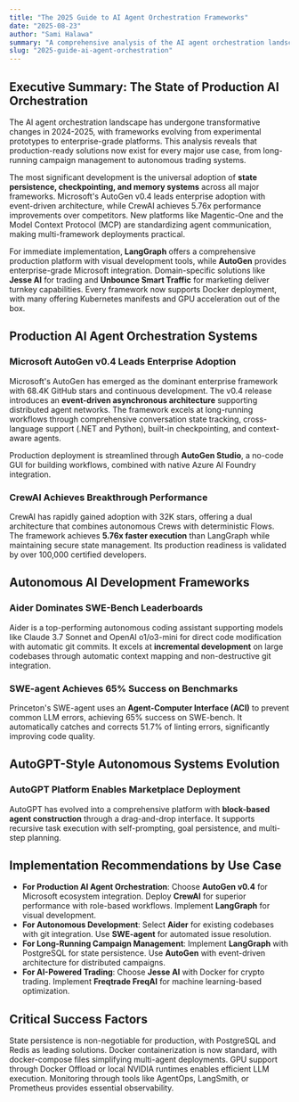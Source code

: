 ```yaml
---
title: "The 2025 Guide to AI Agent Orchestration Frameworks"
date: "2025-08-23"
author: "Sami Halawa"
summary: "A comprehensive analysis of the AI agent orchestration landscape in 2024-2025, from experimental prototypes to enterprise-grade platforms like AutoGen, LangGraph, and CrewAI."
slug: "2025-guide-ai-agent-orchestration"
---
```


## Executive Summary: The State of Production AI Orchestration

The AI agent orchestration landscape has undergone transformative changes in 2024-2025, with frameworks evolving from experimental prototypes to enterprise-grade platforms. This analysis reveals that production-ready solutions now exist for every major use case, from long-running campaign management to autonomous trading systems.

The most significant development is the universal adoption of **state persistence, checkpointing, and memory systems** across all major frameworks. Microsoft's AutoGen v0.4 leads enterprise adoption with event-driven architecture, while CrewAI achieves 5.76x performance improvements over competitors. New platforms like Magentic-One and the Model Context Protocol (MCP) are standardizing agent communication, making multi-framework deployments practical.

For immediate implementation, **LangGraph** offers a comprehensive production platform with visual development tools, while **AutoGen** provides enterprise-grade Microsoft integration. Domain-specific solutions like **Jesse AI** for trading and **Unbounce Smart Traffic** for marketing deliver turnkey capabilities. Every framework now supports Docker deployment, with many offering Kubernetes manifests and GPU acceleration out of the box.

## Production AI Agent Orchestration Systems

### Microsoft AutoGen v0.4 Leads Enterprise Adoption
Microsoft's AutoGen has emerged as the dominant enterprise framework with 68.4K GitHub stars and continuous development. The v0.4 release introduces an **event-driven asynchronous architecture** supporting distributed agent networks. The framework excels at long-running workflows through comprehensive conversation state tracking, cross-language support (.NET and Python), built-in checkpointing, and context-aware agents.

Production deployment is streamlined through **AutoGen Studio**, a no-code GUI for building workflows, combined with native Azure AI Foundry integration.

### CrewAI Achieves Breakthrough Performance
CrewAI has rapidly gained adoption with 32K stars, offering a dual architecture that combines autonomous Crews with deterministic Flows. The framework achieves **5.76x faster execution** than LangGraph while maintaining secure state management. Its production readiness is validated by over 100,000 certified developers.

## Autonomous AI Development Frameworks

### Aider Dominates SWE-Bench Leaderboards
Aider is a top-performing autonomous coding assistant supporting models like Claude 3.7 Sonnet and OpenAI o1/o3-mini for direct code modification with automatic git commits. It excels at **incremental development** on large codebases through automatic context mapping and non-destructive git integration.

### SWE-agent Achieves 65% Success on Benchmarks
Princeton's SWE-agent uses an **Agent-Computer Interface (ACI)** to prevent common LLM errors, achieving 65% success on SWE-bench. It automatically catches and corrects 51.7% of linting errors, significantly improving code quality.

## AutoGPT-Style Autonomous Systems Evolution

### AutoGPT Platform Enables Marketplace Deployment
AutoGPT has evolved into a comprehensive platform with **block-based agent construction** through a drag-and-drop interface. It supports recursive task execution with self-prompting, goal persistence, and multi-step planning.

## Implementation Recommendations by Use Case

*   **For Production AI Agent Orchestration**: Choose **AutoGen v0.4** for Microsoft ecosystem integration. Deploy **CrewAI** for superior performance with role-based workflows. Implement **LangGraph** for visual development.
*   **For Autonomous Development**: Select **Aider** for existing codebases with git integration. Use **SWE-agent** for automated issue resolution.
*   **For Long-Running Campaign Management**: Implement **LangGraph** with PostgreSQL for state persistence. Use **AutoGen** with event-driven architecture for distributed campaigns.
*   **For AI-Powered Trading**: Choose **Jesse AI** with Docker for crypto trading. Implement **Freqtrade FreqAI** for machine learning-based optimization.

## Critical Success Factors

State persistence is non-negotiable for production, with PostgreSQL and Redis as leading solutions. Docker containerization is now standard, with docker-compose files simplifying multi-agent deployments. GPU support through Docker Offload or local NVIDIA runtimes enables efficient LLM execution. Monitoring through tools like AgentOps, LangSmith, or Prometheus provides essential observability.